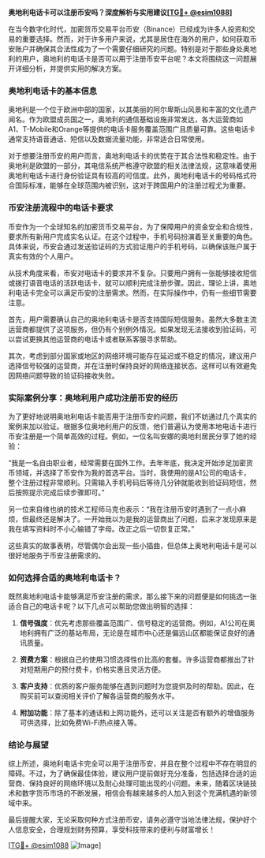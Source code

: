 **奥地利电话卡可以注册币安吗？深度解析与实用建议[[TG💪+ @esim1088](https://t.me/s/esim1088)]**

在当今数字化时代，加密货币交易平台币安（Binance）已经成为许多人投资和交易的重要选择。然而，对于许多用户来说，尤其是居住在海外的用户，如何获取币安账户并确保其合法性成为了一个需要仔细研究的问题。特别是对于那些身处奥地利的用户，奥地利的电话卡是否可以用于注册币安平台呢？本文将围绕这一问题展开详细分析，并提供实用的解决方案。

### 奥地利电话卡的基本信息

奥地利是一个位于欧洲中部的国家，以其美丽的阿尔卑斯山风景和丰富的文化遗产闻名。作为欧盟成员国之一，奥地利的通信基础设施非常发达，各大运营商如A1、T-Mobile和Orange等提供的电话卡服务覆盖范围广且质量可靠。这些电话卡通常支持语音通话、短信以及数据流量功能，非常适合日常使用。

对于想要注册币安的用户而言，奥地利电话卡的优势在于其合法性和稳定性。由于奥地利是欧盟的一部分，其电信系统严格遵守欧盟的相关法律法规，这意味着使用奥地利电话卡进行身份验证具有较高的可信度。此外，奥地利电话卡的号码格式符合国际标准，能够在全球范围内被识别，这对于跨国用户的注册过程尤为重要。

### 币安注册流程中的电话卡要求

币安作为一个全球知名的加密货币交易平台，为了保障用户的资金安全和合规性，要求所有新用户完成实名认证。在这个过程中，手机号码扮演着至关重要的角色。具体来说，币安会通过发送验证码的方式验证用户的手机号码，以确保该账户属于真实有效的个人用户。

从技术角度来看，币安对电话卡的要求并不复杂。只要用户拥有一张能够接收短信或拨打语音电话的活跃电话卡，就可以顺利完成注册步骤。因此，理论上讲，奥地利电话卡完全可以满足币安的注册需求。然而，在实际操作中，仍有一些细节需要注意。

首先，用户需要确认自己的奥地利电话卡是否支持国际短信服务。虽然大多数主流运营商都提供了这项服务，但仍有个别例外情况。如果发现无法接收到验证码，可以尝试更换其他运营商的电话卡或者联系客服寻求帮助。

其次，考虑到部分国家或地区的网络环境可能存在延迟或不稳定的情况，建议用户选择信号较强的运营商，并在注册时保持良好的网络连接状态。这样可以有效避免因网络问题导致的验证码接收失败。

### 实际案例分享：奥地利用户成功注册币安的经历

为了更好地说明奥地利电话卡能否用于注册币安的问题，我们不妨通过几个真实的案例来加以验证。根据多位奥地利用户的反馈，他们普遍认为使用本地电话卡进行币安注册是一个简单高效的过程。例如，一位名叫安娜的奥地利居民分享了她的经验：

“我是一名自由职业者，经常需要在国外工作。去年年底，我决定开始涉足加密货币领域，并选择了币安作为我的首选平台。当时，我使用的是A1公司的电话卡，整个注册过程非常顺利。只需输入手机号码后等待几分钟就能收到验证码短信，然后按照提示完成后续步骤即可。”

另一位来自维也纳的技术工程师马克也表示：“我在注册币安时遇到了一点小麻烦，但最终还是解决了。一开始我以为是我的运营商出了问题，后来才发现原来是我在填写资料时不小心输错了字母。改正之后一切恢复正常。”

这些真实的故事表明，尽管偶尔会出现一些小插曲，但总体上奥地利电话卡是可以很好地服务于币安注册需求的。

### 如何选择合适的奥地利电话卡？

既然奥地利电话卡能够满足币安注册的需求，那么接下来的问题便是如何挑选一张适合自己的电话卡呢？以下几点可以帮助您做出明智的选择：

1. **信号强度**：优先考虑那些覆盖范围广、信号稳定的运营商。例如，A1公司在奥地利拥有广泛的基站布局，无论是在城市中心还是偏远山区都能保证良好的通讯质量。
   
2. **资费方案**：根据自己的使用习惯选择性价比高的套餐。许多运营商都推出了针对短期用户的预付费卡，价格实惠且灵活方便。

3. **客户支持**：优质的客户服务能够在遇到问题时为您提供及时的帮助。因此，在购买前可以查阅相关评价了解各运营商的服务水平。

4. **附加功能**：除了基本的通话和上网功能外，还可以关注是否有额外的增值服务可供选择，比如免费Wi-Fi热点接入等。

### 结论与展望

综上所述，奥地利电话卡完全可以用于注册币安，并且在整个过程中不存在明显的障碍。不过，为了确保最佳体验，建议用户提前做好充分准备，包括选择合适的运营商、保持良好的网络环境以及耐心处理可能出现的小问题。未来，随着区块链技术和数字货币市场的不断发展，相信会有越来越多的人加入到这个充满机遇的新领域中来。

最后提醒大家，无论采取何种方式注册币安，请务必遵守当地法律法规，保护好个人信息安全，合理规划财务预算，享受科技带来的便利与财富增长！

[[TG💪+ @esim1088](https://t.me/s/esim1088) ![Image](https://i.postimg.cc/4NQfJmqS/Snipaste-2025-05-13-00-14-12.png)]